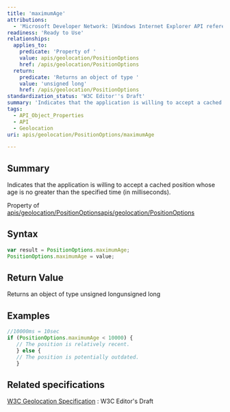 ```yaml
---
title: 'maximumAge'
attributions:
  - 'Microsoft Developer Network: [Windows Internet Explorer API reference Article](http://msdn.microsoft.com/en-us/library/ie/hh828809%28v=vs.85%29.aspx)'
readiness: 'Ready to Use'
relationships:
  applies_to:
    predicate: 'Property of '
    value: apis/geolocation/PositionOptions
    href: /apis/geolocation/PositionOptions
  return:
    predicate: 'Returns an object of type '
    value: 'unsigned long'
    href: /apis/geolocation/PositionOptions
standardization_status: 'W3C Editor''s Draft'
summary: 'Indicates that the application is willing to accept a cached position whose age is no greater than the specified time (in milliseconds).'
tags:
  - API_Object_Properties
  - API
  - Geolocation
uri: apis/geolocation/PositionOptions/maximumAge

---
```

## Summary

Indicates that the application is willing to accept a cached position whose age is no greater than the specified time (in milliseconds).

Property of [apis/geolocation/PositionOptions](/apis/geolocation/PositionOptions)[apis/geolocation/PositionOptions](/apis/geolocation/PositionOptions)

## Syntax

``` js
var result = PositionOptions.maximumAge;
PositionOptions.maximumAge = value;
```

## Return Value

Returns an object of type unsigned longunsigned long

## Examples

``` js
//10000ms = 10sec
if (PositionOptions.maximumAge < 10000) {
   // The position is relatively recent.
   } else {
   // The position is potentially outdated.
   }
```

## Related specifications

[W3C Geolocation Specification](http://dev.w3.org/geo/api/spec-source.html)
:   W3C Editor's Draft

